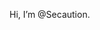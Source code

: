Hi, I’m @Secaution.

<!---
Secaution/Secaution is a ✨ special ✨ repository because its `README.md` (this file) appears on your GitHub profile.
You can click the Preview link to take a look at your changes.
--->
